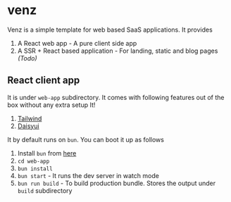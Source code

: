 # venz
Venz is a simple template for web based SaaS applications. It provides
1. A React web app - A pure client side app
2. A SSR + React based application - For landing, static and blog pages *(Todo)*

## React client app
It is under `web-app` subdirectory. It comes with following features out of the box without any extra setup It!
1. [Tailwind](https://tailwindcss.com/)
2. [Daisyui](https://daisyui.com/)

It by default runs on `bun`. You can boot it up as follows
1. Install `bun` from [here](https://bun.sh/docs/installation)
2. `cd web-app`
3. `bun install`
4. `bun start` - It runs the dev server in watch mode
5. `bun run build` - To build production bundle. Stores the output under `build` subdirectory
